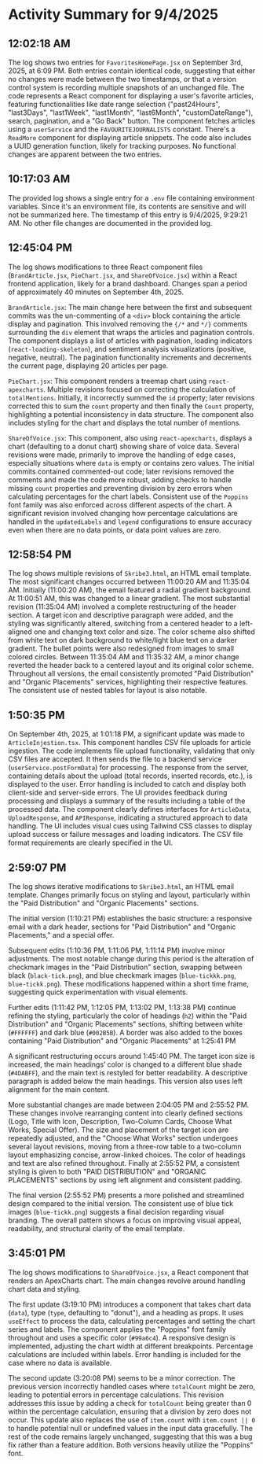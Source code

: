 # Activity Summary for 9/4/2025

## 12:02:18 AM
The log shows two entries for `FavoritesHomePage.jsx`  on September 3rd, 2025, at 6:09 PM.  Both entries contain identical code, suggesting that either no changes were made between the two timestamps, or that a version control system is recording multiple snapshots of an unchanged file. The code represents a React component for displaying a user's favorite articles, featuring functionalities like date range selection ("past24Hours", "last3Days", "last1Week", "last1Month", "last6Month", "customDateRange"), search, pagination, and a "Go Back" button. The component fetches articles using a `userService` and the `FAVOURITEJOURNALISTS` constant.  There's a `ReadMore` component for displaying article snippets. The code also includes a UUID generation function, likely for tracking purposes.  No functional changes are apparent between the two entries.


## 10:17:03 AM
The provided log shows a single entry for a `.env` file containing environment variables.  Since it's an environment file, its contents are sensitive and will not be summarized here.  The timestamp of this entry is 9/4/2025, 9:29:21 AM.  No other file changes are documented in the provided log.


## 12:45:04 PM
The log shows modifications to three React component files (`BrandArticle.jsx`, `PieChart.jsx`, and `ShareOfVoice.jsx`) within a React frontend application, likely for a brand dashboard.  Changes span a period of approximately 40 minutes on September 4th, 2025.


`BrandArticle.jsx`:  The main change here between the first and subsequent commits was the un-commenting of a `<div>` block containing the article display and pagination. This involved removing the  `{/*` and `*/}` comments surrounding the  `div`  element that wraps the articles and pagination controls.  The component displays a list of articles with pagination, loading indicators (`react-loading-skeleton`), and sentiment analysis visualizations (positive, negative, neutral). The pagination functionality increments and decrements the current page, displaying 20 articles per page.


`PieChart.jsx`: This component renders a treemap chart using `react-apexcharts`.  Multiple revisions focused on correcting the calculation of `totalMentions`. Initially, it incorrectly summed the `id` property; later revisions corrected this to sum the `count` property and then finally the `Count` property, highlighting a potential inconsistency in data structure. The component also includes styling for the chart and displays the total number of mentions.


`ShareOfVoice.jsx`: This component, also using `react-apexcharts`, displays a chart (defaulting to a donut chart) showing share of voice data.  Several revisions were made, primarily to improve the handling of edge cases, especially situations where `data` is empty or contains zero values. The initial commits contained commented-out code;  later revisions removed the comments and made the code more robust, adding checks to handle missing `count` properties and preventing division by zero errors when calculating percentages for the chart labels.  Consistent use of the  `Poppins`  font family was also enforced across different aspects of the chart.  A significant revision involved changing how percentage calculations are handled in the `updatedLabels` and `legend` configurations to ensure accuracy even when there are no data points, or data point values are zero.


## 12:58:54 PM
The log shows multiple revisions of `Skribe3.html`, an HTML email template.  The most significant changes occurred between 11:00:20 AM and 11:35:04 AM.  Initially (11:00:20 AM), the email featured a radial gradient background.  At 11:00:51 AM, this was changed to a linear gradient.  The most substantial revision (11:35:04 AM) involved a complete restructuring of the header section.  A target icon and descriptive paragraph were added, and the styling was significantly altered, switching from a centered header to a left-aligned one and changing text color and size. The color scheme also shifted from white text on dark background to white/light blue text on a darker gradient.  The bullet points were also redesigned from images to small colored circles. Between 11:35:04 AM and 11:35:32 AM, a minor change reverted the header back to a centered layout and its original color scheme.  Throughout all versions, the email consistently promoted "Paid Distribution" and "Organic Placements" services, highlighting their respective features.  The consistent use of nested tables for layout is also notable.


## 1:50:35 PM
On September 4th, 2025, at 1:01:18 PM, a significant update was made to `ArticleInjestion.tsx`. This component handles CSV file uploads for article ingestion.  The code implements file upload functionality, validating that only CSV files are accepted.  It then sends the file to a backend service (`userService.postFormData`) for processing.  The response from the server, containing details about the upload (total records, inserted records, etc.), is displayed to the user.  Error handling is included to catch and display both client-side and server-side errors. The UI provides feedback during processing and displays a summary of the results including a table of the processed data. The component clearly defines interfaces for `ArticleData`, `UploadResponse`, and `APIResponse`, indicating a structured approach to data handling.  The UI includes visual cues using Tailwind CSS classes to display upload success or failure messages and loading indicators.  The CSV file format requirements are clearly specified in the UI.


## 2:59:07 PM
The log shows iterative modifications to `Skribe3.html`, an HTML email template.  Changes primarily focus on styling and layout, particularly within the "Paid Distribution" and "Organic Placements" sections.

The initial version (1:10:21 PM) establishes the basic structure: a responsive email with a dark header, sections for "Paid Distribution" and "Organic Placements," and a special offer.

Subsequent edits (1:10:36 PM, 1:11:06 PM, 1:11:14 PM) involve minor adjustments.  The most notable change during this period is the alteration of checkmark images in the "Paid Distribution" section, swapping between black (`black-tick.png`), and blue checkmark images (`blue-tickkk.png`, `blue-tickk.png`).  These modifications happened within a short time frame, suggesting quick experimentation with visual elements.


Further edits (1:11:42 PM, 1:12:05 PM, 1:13:02 PM, 1:13:38 PM) continue refining the styling, particularly the color of headings (`h2`) within the "Paid Distribution" and "Organic Placements" sections, shifting between white (`#FFFFFF`) and dark blue (`#002B5B`). A border was also added to the boxes containing "Paid Distribution" and "Organic Placements" at 1:25:41 PM

A significant restructuring occurs around 1:45:40 PM.  The target icon size is increased, the main headings’ color is changed to a different blue shade (`#4DABFF`), and the main text is restyled for better readability. A descriptive paragraph is added below the main headings. This version also uses left alignment for the main content.

More substantial changes are made between 2:04:05 PM and 2:55:52 PM.  These changes involve  rearranging content into clearly defined sections (Logo, Title with Icon, Description, Two-Column Cards, Choose What Works, Special Offer).  The size and placement of the target icon are repeatedly adjusted,  and the "Choose What Works" section undergoes several layout revisions, moving from a three-row table to a two-column layout emphasizing concise, arrow-linked choices.  The color of headings and text are also refined throughout. Finally at 2:55:52 PM, a consistent styling is given to both "PAID DISTRIBUTION" and "ORGANIC PLACEMENTS" sections by using left alignment and consistent padding.

The final version (2:55:52 PM) presents a more polished and streamlined design compared to the initial version.  The consistent use of blue tick images (`blue-tickk.png`) suggests a final decision regarding visual branding.  The overall pattern shows a focus on improving visual appeal, readability, and structural clarity of the email template.


## 3:45:01 PM
The log shows modifications to `ShareOfVoice.jsx`, a React component that renders an ApexCharts chart.  The main changes revolve around handling chart data and styling.

The first update (3:19:10 PM) introduces a component that takes chart data (`data`), type (`type`, defaulting to "donut"), and a heading as props.  It uses `useEffect` to process the data, calculating percentages and setting the chart series and labels. The component applies the "Poppins" font family throughout and uses a specific color (`#99a6c4`).  A responsive design is implemented, adjusting the chart width at different breakpoints.  Percentage calculations are included within labels.  Error handling is included for the case where no data is available.

The second update (3:20:08 PM) seems to be a minor correction.  The previous version incorrectly handled cases where `totalCount` might be zero, leading to potential errors in percentage calculations. This revision addresses this issue by adding a check for `totalCount` being greater than 0 within the percentage calculation, ensuring that a division by zero does not occur.  This update also replaces the use of `item.count` with `item.count || 0` to handle potential null or undefined values in the input data gracefully.  The rest of the code remains largely unchanged, suggesting that this was a bug fix rather than a feature addition.  Both versions heavily utilize the "Poppins" font.
